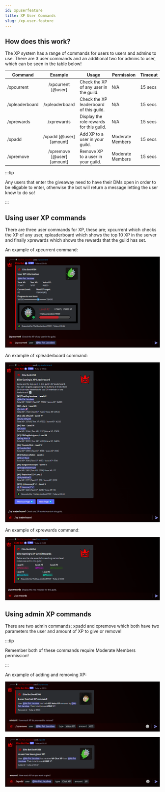 ```yaml
---
id: xpuserfeature
title: XP User Commands
slug: /xp-user-feature
---
```


## How does this work?

The XP system has a range of commands for users to users and admins to use. There are 3 user commands and an additional two for admins to user, which can be seen in the table below!

| Command        |    Example    |  Usage  |  Permission  |  Timeout  |
| -------------  | :-----------: | -----  |  ----------  |  -------  |
| /xpcurrent        | /xpcurrent [@user] | Check the XP of any user in the guild. | N/A | 15 secs |
| /xpleaderboard        | /xpleaderboard | Check the XP leaderboard of this guild. | N/A | 15 secs |
| /xprewards        | /xprewards | Display the role rewards for this guild. | N/A | 15 secs |
| /xpadd        | /xpadd [@user] [amount] | Add XP to a user in your guild. | Moderate Members | 15 secs |
| /xpremove        | /xpremove [@user] [amount] | Remove XP to a user in your guild. | Moderate Members | 15 secs |

:::tip

Any users that enter the giveaway need to have their DMs open in order to be eligable to enter, otherwise the bot will return a message letting the user know to do so!

:::

## Using user XP commands

There are three user commands for XP, these are; xpcurrent which checks the XP of any user, xpleaderboard which shows the top 10 XP in the server and finally xprewards which shows the rewards that the guild has set.

An example of xpcurrent command:

![img](../static/img/xp-current-example.png)

An example of xpleaderboard command:

![img](../static/img/xp-leaderboard-example.png)

An example of xprewards command:

![img](../static/img/xp-rewards-example.png)

## Using admin XP commands

There are two admin commands; xpadd and xpremove which both have two parameters the user and amount of XP to give or remove!

:::tip

Remember both of these commands require Moderate Members permission!

:::

An example of adding and removing XP:

![img](../static/img/xp-remove-example.png)

![img](../static/img/xp-add-example.png)